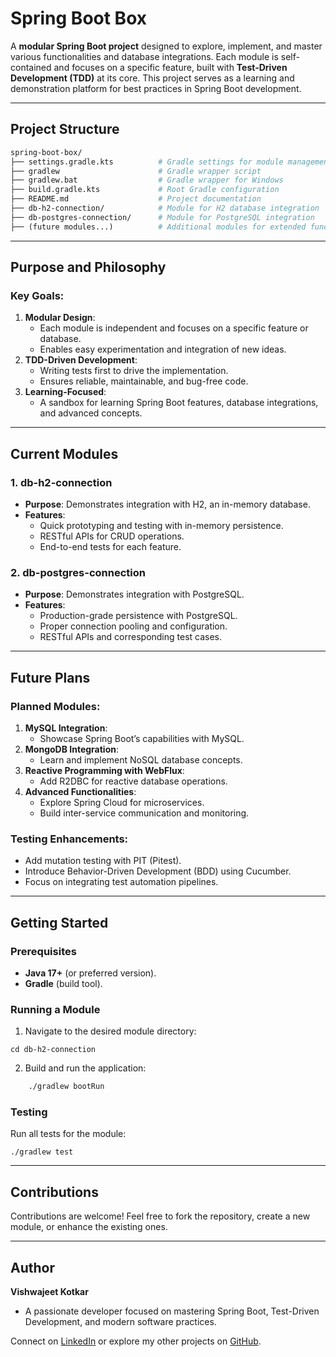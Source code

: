 # Spring Boot Box

A **modular Spring Boot project** designed to explore, implement, and master various functionalities and database integrations. Each module is self-contained and focuses on a specific feature, built with **Test-Driven Development (TDD)** at its core. This project serves as a learning and demonstration platform for best practices in Spring Boot development.

---

## Project Structure

```graphql
spring-boot-box/
├── settings.gradle.kts          # Gradle settings for module management
├── gradlew                      # Gradle wrapper script
├── gradlew.bat                  # Gradle wrapper for Windows
├── build.gradle.kts             # Root Gradle configuration
├── README.md                    # Project documentation
├── db-h2-connection/            # Module for H2 database integration
├── db-postgres-connection/      # Module for PostgreSQL integration
├── (future modules...)          # Additional modules for extended functionalities
```

---

## Purpose and Philosophy

### Key Goals:

1. **Modular Design**:
    - Each module is independent and focuses on a specific feature or database.
    - Enables easy experimentation and integration of new ideas.
2. **TDD-Driven Development**:
    - Writing tests first to drive the implementation.
    - Ensures reliable, maintainable, and bug-free code.
3. **Learning-Focused**:
    - A sandbox for learning Spring Boot features, database integrations, and advanced concepts.

---

## Current Modules

### **1. db-h2-connection**

- **Purpose**: Demonstrates integration with H2, an in-memory database.
- **Features**:
    - Quick prototyping and testing with in-memory persistence.
    - RESTful APIs for CRUD operations.
    - End-to-end tests for each feature.

### **2. db-postgres-connection**

- **Purpose**: Demonstrates integration with PostgreSQL.
- **Features**:
    - Production-grade persistence with PostgreSQL.
    - Proper connection pooling and configuration.
    - RESTful APIs and corresponding test cases.

---

## Future Plans

### Planned Modules:

1. **MySQL Integration**:
    - Showcase Spring Boot’s capabilities with MySQL.
2. **MongoDB Integration**:
    - Learn and implement NoSQL database concepts.
3. **Reactive Programming with WebFlux**:
    - Add R2DBC for reactive database operations.
4. **Advanced Functionalities**:
    - Explore Spring Cloud for microservices.
    - Build inter-service communication and monitoring.

### Testing Enhancements:

- Add mutation testing with PIT (Pitest).
- Introduce Behavior-Driven Development (BDD) using Cucumber.
- Focus on integrating test automation pipelines.

---

## Getting Started

### Prerequisites

- **Java 17+** (or preferred version).
- **Gradle** (build tool).

### Running a Module

1. Navigate to the desired module directory:
```
cd db-h2-connection
```

2. Build and run the application:
```bash
    ./gradlew bootRun
```

### Testing

Run all tests for the module:
```
./gradlew test
```
---

## Contributions

Contributions are welcome! Feel free to fork the repository, create a new module, or enhance the existing ones.

---

## Author

**Vishwajeet Kotkar**

- A passionate developer focused on mastering Spring Boot, Test-Driven Development, and modern software practices.

Connect on [LinkedIn](https://www.linkedin.com/in/vishwajeet-kotkar/) or explore my other projects on [GitHub](https://github.com/vishwajeet-29-pro).